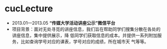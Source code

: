 cucLecture
==========
- 2013.01—2013.05 **“传媒大学活动讲座公示”微信平台**
- 项目背景：面对无处寻觅的讲座信息，我们旨在帮助同学们搜集分散在各处的讲座信息，集中提供展示，降
低同学们获取信息的成本。并提供一系列附加服务，比如查询学号对应的课表，学号对应的成绩，所在城市天
气等等。
